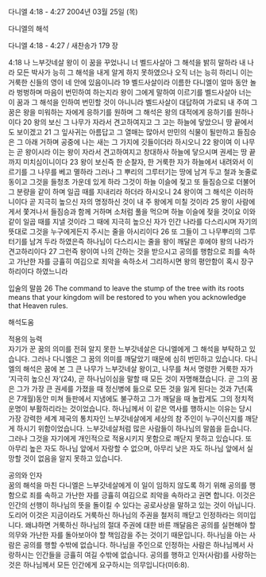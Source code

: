 다니엘 4:18 - 4:27 
2004년 03월 25일 (목)

다니엘의 해석



다니엘 4:18 - 4:27 / 새찬송가 179 장


4:18 나 느부갓네살 왕이 이 꿈을 꾸었나니 너 벨드사살아 그 해석을 밝히 말하라 내 나라 모든 박사가 능히 그 해석을 내게 알게 하지 못하였으나 오직 너는 능히 하리니 이는 거룩한 신들의 영이 네 안에 있음이니라 19 벨드사살이라 이름한 다니엘이 얼마 동안 놀라 벙벙하며 마음이 번민하여 하는지라 왕이 그에게 말하여 이르기를 벨드사살아 너는 이 꿈과 그 해석을 인하여 번민할 것이 아니니라 벨드사살이 대답하여 가로되 내 주여 그 꿈은 왕을 미워하는 자에게 응하기를 원하며 그 해석은 왕의 대적에게 응하기를 원하나이다 20 왕의 보신 그 나무가 자라서 견고하여지고 그 고는 하늘에 닿았으니 땅 끝에서도 보이겠고 21 그 잎사귀는 아름답고 그 열매는 많아서 만민의 식물이 될만하고 들짐승은 그 아래 거하며 공중에 나는 새는 그 가지에 깃들이더라 하시오니 22 왕이여 이 나무는 곧 왕이시라 이는 왕이 자라서 견고하여지고 창대하사 하늘에 닿으시며 권세는 땅 끝까지 미치심이니이다 23 왕이 보신즉 한 순찰자, 한 거룩한 자가 하늘에서 내려와서 이르기를 그 나무를 베고 멸하라 그러나 그 뿌리의 그루터기는 땅에 남겨 두고 철과 놋줄로 동이고 그것을 들청초 가운데 있게 하라 그것이 하늘 이슬에 젖고 또 들짐승으로 더불어 그 분량을 같이 하며 일곱 때를 지내리라 하더라 하시오니 24 왕이여 그 해석은 이러하니이다 곧 지극히 높으신 자의 명정하신 것이 내 주 왕에게 미칠 것이라 25 왕이 사람에게서 쫓겨나서 들짐승과 함께 거하며 소처럼 풀을 먹으며 하늘 이슬에 젖을 것이요 이와 같이 일곱 때를 지낼 것이라 그 때에 지극히 높으신 자가 인간 나라를 다스리시며 자기의 뜻대로 그것을 누구에게든지 주시는 줄을 아시리이다 26 또 그들이 그 나무뿌리의 그루터기를 남겨 두라 하였은즉 하나님이 다스리시는 줄을 왕이 깨달은 후에야 왕의 나라가 견고하리이다 27 그런즉 왕이여 나의 간하는 것을 받으시고 공의를 행함으로 죄를 속하고 가난한 자를 긍휼히 여김으로 죄악을 속하소서 그리하시면 왕의 평안함이 혹시 장구하리이다 하였느니라 

입술의 말씀 
26 The command to leave the stump of the tree with its roots means that your kingdom will be restored to you when you acknowledge that Heaven rules.

해석도움





적용의 능력  
자기가 꾼 꿈의 의미를 전혀 알지 못한 느부갓네살은 다니엘에게 그 해석을 부탁하고 있습니다. 그러나 다니엘은 그 꿈의 의미를 깨달았기 때문에 심히 번민하고 있습니다. 다니엘의 해석은 꿈에 본 그 큰 나무가 느부갓네살 왕이고, 나무를 쳐서 명령한 거룩한 자가 ‘지극히 높으신 자’(24), 곧 하나님이심을 말할 때 모든 것이 자명해졌습니다. 곧 그의 꿈은 그가 가장 큰 권세를 가졌을 때 정신병에 듦으로 모든 것을 잃게 된다는 것과 7년(혹은 7개월)동안 미쳐 들판에서 지냄에도 불구하고 그가 깨달을 때 놀랍게도 그의 정치적 운명이 부활하리라는 것이었습니다. 하나님께서 이 같은 역사를 행하시는 이유는 당시 가장 강력한 세계 제국의 통치자인 느부갓네살에게 세상의 참 주인이 누구이신지를 깨닫게 하시기 위함이었습니다. 느부갓네살처럼 많은 사람들이 하나님의 말씀을 듣습니다. 그러나 그것을 자기에게 개인적으로 적용시키지 못함으로 깨닫지 못하고 있습니다. 또 아무리 높은 자도 하나님 앞에서 자랑할 수 없으며, 아무리 낮은 자도 하나님 앞에서 실망할 것이 없음을 알지 못하고 있습니다.    

공의와 인자  
꿈의 해석을 마친 다니엘은 느부갓네살에게 이 일이 임하지 않도록 하기 위해 공의를 행함으로 죄를 속하고 가난한 자를 긍휼히 여김으로 죄악을 속하라고 권면 합니다. 이것은 인간의 선행이 하나님의 뜻을 돌이킬 수 있다는 공로사상을 말하고 있는 것이 아닙니다. 도리어 이것은 지금이라도 거룩하신 하나님의 주권을 철저히 깨닫고 인정하라는 의미입니다. 왜냐하면 거룩하신 하나님의 절대 주권에 대한 바른 깨달음은 공의를 실현해야 할 의무와 가난한 자를 돌아보아야 할 책임감을 주는 것이기 때문입니다. 하나님을 아는 사람은 공의를 행할 수밖에 없습니다. 하나님을 주인으로 인정하는 사람은 하나님께서 사랑하시는 인간들을 긍휼히 여길 수밖에 없습니다. 공의를 행하고 인자(사람)를 사랑하는 것은 하나님께서 모든 인간에게 요구하시는 의무입니다(미6:8).